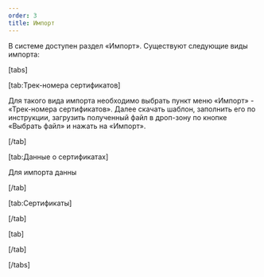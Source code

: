 ```yaml
---
order: 3
title: Импорт
---
```


В системе доступен раздел «Импорт». Существуют следующие виды импорта:

[tabs]

[tab:Трек-номера сертификатов]

Для такого вида импорта необходимо выбрать пункт меню «Импорт» - «Трек-номера сертификатов». Далее скачать шаблон, заполнить его по инструкции, загрузить полученный файл в дроп-зону по кнопке «Выбрать файл» и нажать на «Импорт».

[/tab]

[tab:Данные о сертификатах]

Для импорта данны

[/tab]

[tab:Сертификаты]



[/tab]

[tab]



[/tab]

[/tabs]


